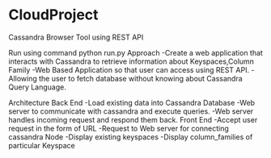 CloudProject
============

Cassandra Browser Tool using REST API

Run using command
  python run.py
Approach
-Create a web application that interacts with Cassandra to retrieve information about Keyspaces,Column Family
-Web Based Application so that user can access using REST API.
-Allowing the user to fetch database without knowing about Cassandra Query Language.

Architecture
  Back End
    -Load existing data into Cassandra Database
    -Web server to communicate with cassandra and execute queries.
    -Web server handles incoming request and respond them back.
  Front End
    -Accept user request in the form of URL
    -Request to Web server for connecting cassandra Node
    -Display existing keyspaces
    -Display column_families of particular Keyspace
    
